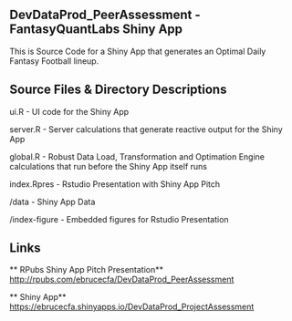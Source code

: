 ## DevDataProd_PeerAssessment - FantasyQuantLabs Shiny App
This is Source Code for a Shiny App that generates an Optimal Daily Fantasy Football lineup.

## Source Files & Directory Descriptions
ui.R - UI code for the Shiny App

server.R - Server calculations that generate reactive output for the Shiny App

global.R - Robust Data Load, Transformation and Optimation Engine calculations that run before the Shiny App itself runs

index.Rpres - Rstudio Presentation with Shiny App Pitch

/data - Shiny App Data

/index-figure - Embedded figures for Rstudio Presentation

## Links
** RPubs Shiny App Pitch Presentation** http://rpubs.com/ebrucecfa/DevDataProd_PeerAssessment

** Shiny App** https://ebrucecfa.shinyapps.io/DevDataProd_ProjectAssessment

